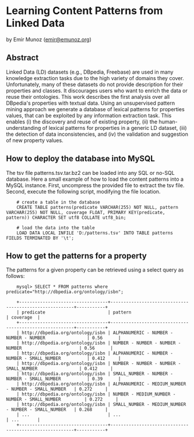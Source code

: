 Learning Content Patterns from Linked Data
==========================================

by Emir Munoz (emir@emunoz.org)

## Abstract

Linked Data (LD) datasets (e.g., DBpedia, Freebase) are used in many knowledge extraction tasks due to the high variety of domains they cover. 
Unfortunately, many of these datasets do not provide description for their properties and classes. It discourages users who want to enrich the data 
or reuse their ontologies. This work describes the first analysis over all DBpedia's properties with textual data. Using an unsupervised pattern 
mining approach we generate a database of lexical patterns for properties values, that can be exploited by any information extraction task. This 
enables (i) the discovery and reuse of existing property, (ii) the human-understanding of  lexical patterns for properties in a generic LD dataset, 
(iii) the detection of data inconsistencies, and (iv) the validation and suggestion of new property values.

## How to deploy the database into MySQL

The tsv file patterns.tsv.tar.bz2 can be loaded into any SQL or no-SQL database. Here a small example of how to load the content patterns into a MySQL instance.
First, uncompress the provided file to extract the tsv file. Second, execute the following script, modifying the file location.

```
	# create a table in the database
	CREATE TABLE patterns(predicate VARCHAR(255) NOT NULL, pattern VARCHAR(255) NOT NULL, coverage FLOAT, PRIMARY KEY(predicate, pattern)) CHARACTER SET utf8 COLLATE utf8_bin;
	
	# load the data into the table
	LOAD DATA LOCAL INFILE 'D:/patterns.tsv' INTO TABLE patterns FIELDS TERMINATED BY '\t';
```
	
## How to get the patterns for a property

The patterns for a given property can be retrieved using a select query as follows:

```
	mysql> SELECT * FROM patterns where predicate="http://dbpedia.org/ontology/isbn";
	
	+----------------------------------+--------------------------------------------------------+-----------+
	| predicate      				   | pattern												| coverage 	|
	+----------------------------------+--------------------------------------------------------+-----------+
	| http://dbpedia.org/ontology/isbn | ALPHANUMERIC - NUMBER - NUMBER - NUMBER				| 0.56	   	|
	| http://dbpedia.org/ontology/isbn | NUMBER - NUMBER - NUMBER - NUMBER						| 0.56		|
	| http://dbpedia.org/ontology/isbn | ALPHANUMERIC - NUMBER - NUMBER - SMALL_NUMBER			| 0.412		|
	| http://dbpedia.org/ontology/isbn | NUMBER - NUMBER - NUMBER - SMALL_NUMBER				| 0.412		|
	| http://dbpedia.org/ontology/isbn | SMALL_NUMBER - NUMBER - NUMBER - SMALL_NUMBER			| 0.39		|
	| http://dbpedia.org/ontology/isbn | ALPHANUMERIC - MEDIUM_NUMBER - NUMBER - SMALL_NUMBER	| 0.272		|
	| http://dbpedia.org/ontology/isbn | NUMBER - MEDIUM_NUMBER - NUMBER - SMALL_NUMBER			| 0.272		|
	| http://dbpedia.org/ontology/isbn | SMALL_NUMBER - MEDIUM_NUMBER - NUMBER - SMALL_NUMBER	| 0.268		|
	| ...							   | ...													| ...		|
	+----------------------------------+--------------------------------------------------------+-----------+
```

